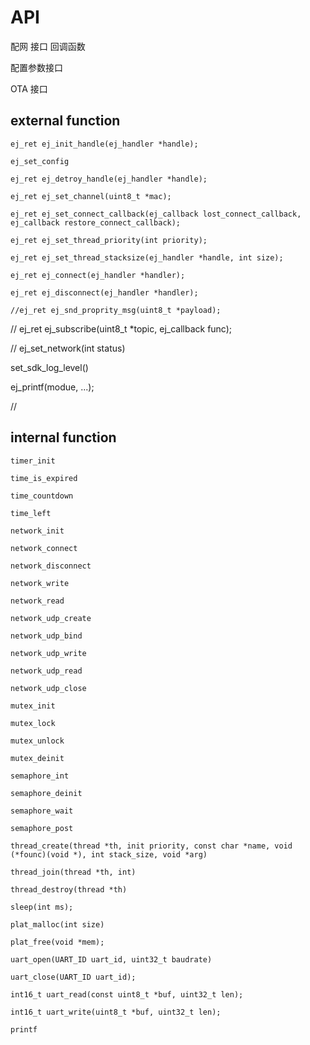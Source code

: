 # API

配网 接口 回调函数

配置参数接口

OTA 接口


## external function

```
ej_ret ej_init_handle(ej_handler *handle);
```

```
ej_set_config
```


```
ej_ret ej_detroy_handle(ej_handler *handle);
```

```
ej_ret ej_set_channel(uint8_t *mac);
```

```
ej_ret ej_set_connect_callback(ej_callback lost_connect_callback, ej_callback restore_connect_callback);
```

```
ej_ret ej_set_thread_priority(int priority);
```

```
ej_ret ej_set_thread_stacksize(ej_handler *handle, int size);
```

```
ej_ret ej_connect(ej_handler *handler);
```

```
ej_ret ej_disconnect(ej_handler *handler);
```

```
//ej_ret ej_snd_proprity_msg(uint8_t *payload);
```

//
ej_ret ej_subscribe(uint8_t *topic, ej_callback func);

//
ej_set_network(int status)


set_sdk_log_level()

ej_printf(modue, ...);

// 

## internal function

```
timer_init
```

```
time_is_expired
```

```
time_countdown
```

```
time_left
```

```
network_init
```

```
network_connect
```

```
network_disconnect
```

```
network_write
```

```
network_read
```

```
network_udp_create
```

```
network_udp_bind
```

```
network_udp_write
```

```
network_udp_read
```

```
network_udp_close
```

```
mutex_init
```

```
mutex_lock
```

```
mutex_unlock
```

```
mutex_deinit
```

```
semaphore_int
```

```
semaphore_deinit
```

```
semaphore_wait
```

```
semaphore_post
```

```
thread_create(thread *th, init priority, const char *name, void (*founc)(void *), int stack_size, void *arg)
```

```
thread_join(thread *th, int)
```

```
thread_destroy(thread *th)
```

```
sleep(int ms);
```

```
plat_malloc(int size)
```

```
plat_free(void *mem); 
```

```
uart_open(UART_ID uart_id, uint32_t baudrate)
```

```
uart_close(UART_ID uart_id);
```

```
int16_t uart_read(const uint8_t *buf, uint32_t len);
```

```
int16_t uart_write(uint8_t *buf, uint32_t len);
```

```
printf
```
